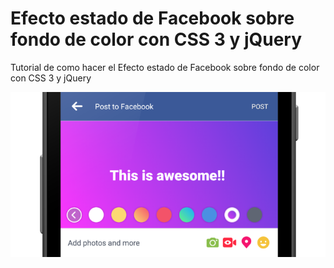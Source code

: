 # Efecto estado de Facebook sobre fondo de color con CSS 3 y jQuery
Tutorial de como hacer el Efecto estado de Facebook sobre fondo de color con CSS 3 y jQuery
<p align="center">
  <img src="https://raw.githubusercontent.com/collectivecloudperu/efecto_estado_facebook_fondo_color_css_jquery/master/img/fsc.png">
</p>
